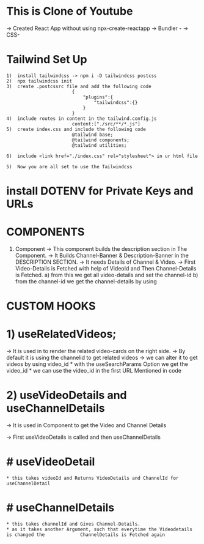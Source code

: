 # This is Clone of Youtube
-> Created React App without using npx-create-reactapp
-> Bundler - <Parcel>
-> CSS- <TailwindCSS>

# Tailwind Set Up
    1)  install tailwindcss -> npm i -D tailwindcss postcss
    2)  npx tailwindcss init
    3)  create .postcssrc file and add the following code
                            {
                                "plugins":{
                                    "tailwindcss":{}
                                }
                            }
    4)  include routes in content in the tailwind.config.js
                            content:["./src/**/*.js"]
    5)  create index.css and include the following code
                            @tailwind base;
                            @tailwind components;
                            @tailwind utilities;
    
    6)  include <link href="./index.css" rel="stylesheet"> in ur html file
    
    5)  Now you are all set to use the Tailwindcss



# install DOTENV for Private Keys and URLs


# COMPONENTS

1) <VIDEODESCRPT> Component
-> This component builds the description section in The <MajorWatch> Component.
-> It Builds Channel-Banner & Description-Banner in the DESCRIPTION SECTION.
-> It needs Details of Channel & Video.
-> First Video-Details is Fetched with help of VideoId and Then Channel-Details is Fetched.
    a) <GetVideoDetails> from this we get all video-details and set the channel-id
    b) from the channel-id we get the channel-details by using <GetChannelDetails>


# CUSTOM HOOKS
# 1) useRelatedVideos;
-> It is used in <MinorWatch/> to render the related video-cards on the right side.
-> By default it is using the channelid to get related videos
-> we can alter it to get videos by using video_id
    * with the useSearchParams Option we get the video_id 
    * we can use the video_id in the first URL Mentioned in code

# 2) useVideoDetails and useChannelDetails
-> It is used in <VideoDescrpt> Component to get the Video and Channel Details

-> First useVideoDetails is called and then useChannelDetails
# # useVideoDetail 
    * this takes videoId and Returns VideoDetails and ChannelId for useChannelDetail
# # useChannelDetails
    * this takes channelId and Gives Channel-Details.
    * as it takes another Argument, such that everytime the Videodetails is changed the             ChannelDetails is Fetched again